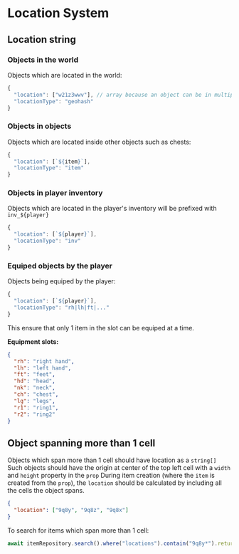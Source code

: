 # Location System

## Location string

### Objects in the world

Objects which are located in the world:

```js
{
  "location": ["w21z3wwv"], // array because an object can be in multiple cells
  "locationType": "geohash"
}
```

### Objects in objects

Objects which are located inside other objects such as chests:

```js
{
  "location": [`${item}`],
  "locationType": "item"
}
```

### Objects in player inventory

Objects which are located in the player's inventory will be prefixed with `inv_${player}`

```js
{
  "location": [`${player}`],
  "locationType": "inv"
}
```

### Equiped objects by the player

Objects being equiped by the player:

```js
{
  "location": [`${player}`],
  "locationType": "rh|lh|ft|..."
}
```

This ensure that only 1 item in the slot can be equiped at a time.

**Equipment slots:**

```json
{
  "rh": "right hand",
  "lh": "left hand",
  "ft": "feet",
  "hd": "head",
  "nk": "neck",
  "ch": "chest",
  "lg": "legs",
  "r1": "ring1",
  "r2": "ring2"
}
```

## Object spanning more than 1 cell

Objects which span more than 1 cell should have location as a `string[]`
Such objects should have the origin at center of the top left cell with a `width` and `height` property in the `prop`
During item creation (where the `item` is created from the `prop`), the `location` should be calculated by including all the cells the object spans.

```json
{
  "location": ["9q8y", "9q8z", "9q8x"]
}
```

To search for items which span more than 1 cell:

```js
await itemRepository.search().where("locations").contain("9q8y*").return.all();
```
